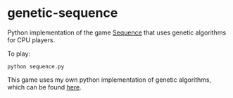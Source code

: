 # genetic-sequence

Python implementation of the game [Sequence](http://www.jaxgames.com/seq2.htm) that uses genetic algorithms for CPU players.

To play:

```
python sequence.py
```

This game uses my own python implementation of genetic algorithms, which can be found [here](https://github.com/aleknaui/py-genetic).